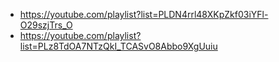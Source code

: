 - https://youtube.com/playlist?list=PLDN4rrl48XKpZkf03iYFl-O29szjTrs_O
- https://youtube.com/playlist?list=PLz8TdOA7NTzQkI_TCASvO8Abbo9XgUuiu